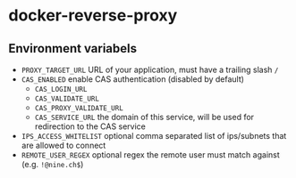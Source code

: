 # docker-reverse-proxy

## Environment variabels

- `PROXY_TARGET_URL` URL of your application, must have a trailing slash `/`
- `CAS_ENABLED` enable CAS authentication (disabled by default)
  - `CAS_LOGIN_URL`
  - `CAS_VALIDATE_URL`
  - `CAS_PROXY_VALIDATE_URL`
  - `CAS_SERVICE_URL` the domain of this service, will be used for redirection to the CAS service
- `IPS_ACCESS_WHITELIST` optional comma separated list of ips/subnets that are allowed to connect
- `REMOTE_USER_REGEX` optional regex the remote user must match against (e.g. `!@nine.ch$`)
